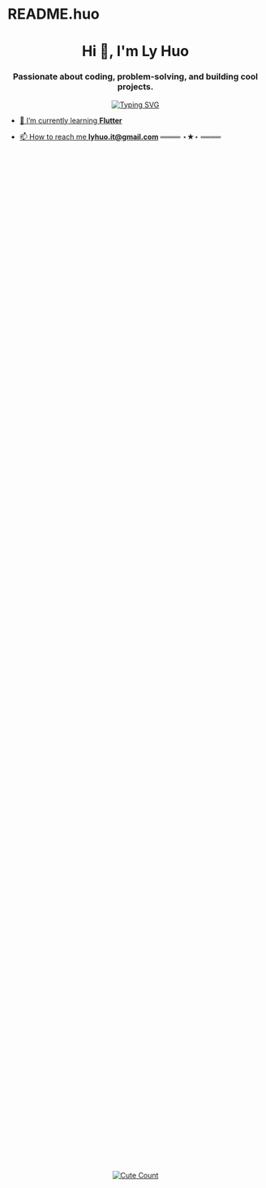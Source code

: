 # README.huo
<h1 align="center">Hi 👋, I'm Ly Huo</h1>
<h3 align="center">Passionate about coding, problem-solving, and building cool projects.</h3>

<p align="center">
    <a href="https://git.io/typing-svg">
        <img src="https://readme-typing-svg.demolab.com?font=Fira+Code&weight=500&size=18&pause=1000&color=F70A83&width=435&lines=Management Infomation System student" alt="Typing SVG" />
<p align="center">
    
- 🌱 I’m currently learning **Flutter**

- 📫 How to reach me **lyhuo.it@gmail.com**
    </a>
    ════ ⋆★⋆ ════
    <br>
</p>
<br>
<div style="display: flex; justify-content: center; align-items: center; height: 100vh;">
  <a href="https://github.com/itskdey">
    <img alt="Cute Count" src="https://moe-counter.glitch.me/get/@itskdey?theme=rule34" />
  </a>
</div>

<be>

### Programming Languages

<!-- C Badge -->
![C](https://img.shields.io/badge/-C-000?&logo=c&logoColor=white)

<!-- C++ Badge -->
![C++](https://img.shields.io/badge/-C%2B%2B-000?&logo=c%2B%2B&logoColor=00599C)

<!-- C# Badge -->
![C#](https://img.shields.io/badge/-CSharp-000?&logo=CSharp&logoColor=white)

<!-- Dart Badge -->
![Dart](https://img.shields.io/badge/-Dart-000?&logo=Dart&logoColor=0175C2)

<!-- Flutter Badge -->
![Flutter](https://img.shields.io/badge/-Flutter-000?&logo=flutter&logoColor=02569B)


### Frontend Development
<!-- HTML Badge -->
![HTML](https://img.shields.io/badge/-HTML-000?&logo=html5&logoColor=white)

<!-- CSS Badge -->
![CSS](https://img.shields.io/badge/-CSS-000?&logo=css3&logoColor=007396)

### Mobile App Development
![Flutter](https://img.shields.io/badge/-Flutter-000?&logo=flutter&logoColor=02569B)

### Database
![MySQL](https://img.shields.io/badge/-MySQL-000?&logo=mysql&logoColor=4479A1)
## Software
![Adobe Photoshop](https://img.shields.io/badge/-Adobe%20Photoshop-000?&logo=adobephotoshop&logoColor=31A8FF)
![Adobe Illustrator](https://img.shields.io/badge/-Adobe%20Illustrator-000?&logo=adobeillustrator&logoColor=FF9A00)
![Adobe Premiere Pro](https://img.shields.io/badge/-Adobe%20Premiere%20Pro-000?&logo=adobepremierepro&logoColor=F7A800)
![Figma](https://img.shields.io/badge/-Figma-000?&logo=figma&logoColor=F24E1E)

### School Projects
- [Animal Farm Management System](http://training.antkh.com/achievements/714.aspx)
- [Gas Station Management System](http://training.antkh.com/achievements/752.aspx)


